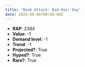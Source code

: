```yaml
---
title: 'Noob Attack: Bad Hair Day'
date: 2025-08-06T00:00:00Z
---
```

- **RAP**: 2384
- **Value**: -1
- **Demand level**: -1
- **Trend**: -1
- **Projected?**: True
- **Hyped?**: True
- **Rare?**: True
